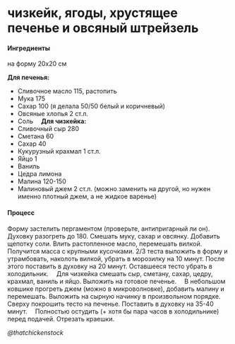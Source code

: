 # чизкейк, ягоды, хрустящее печенье и овсяный штрейзель 

#### Ингредиенты

на форму 20х20 см

**Для печенья:**
* Сливочное масло 115, растопить
* Мука 175
* Сахар 100 (я делала 50/50 белый и коричневый)
* Овсяные хлопья 2 ст.л.
* Соль
⠀
**Для чизкейка:**
* Сливочный сыр 280
* Сметана 60
* Сахар 40
* Кукурузный крахмал 1 ст.л.
* Яйцо 1
* Ваниль
* Цедра лимона
* Малина 120-150
* Малиновый джем 2 ст.л. (можно заменить на другой, но нужен именно плотный джем, а не жидкое варенье)

#### Процесс

Форму застелить пергаментом (проверьте, антипригарный ли он). Духовку разогреть до 180.
Смешать муку, сахар и овсянку. Добавить щепотку соли. Влить растопленное масло, перемешать вилкой. Получится масса с крупными кусочками. 2/3 теста выложить в форму и утрамбовать, наколоть вилкой, убрать в морозилку на 10 минут. После этого поставить в духовку на 20 минут. Оставшееся тесто убрать в холодильник.
⠀
Для чизкейка смешать сыр, сметану, сахар, цедру, крахмал, ваниль и яйцо. Выложить на готовое печенье.
⠀
В небольшом ковшике прогреть джем (можно в микроволновке), добавить малину и перемешать. Выложить на сырную начинку в произвольном порядке. Сверху покрошить тесто на печенье. Поставить в духовку на 35-40 минут.
⠀
Полностью остудить (+ хотя бы пара часов в холодильнике) перед подачей. Отрезать краешки.

*@thatchickenstock*